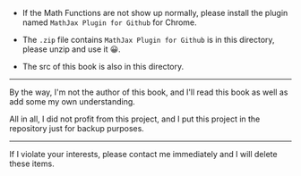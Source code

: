 + If the Math Functions are not show up normally, please install the plugin named `MathJax Plugin for Github` for Chrome.

+ The `.zip` file contains `MathJax Plugin for Github` is in this directory, please unzip and use it 😀.

+ The  src of this book is also in this directory.

--------

By the way, I'm not the author of this book, and I'll read this book as well as add some my own understanding.

All in all, I did not profit from this project, and I put this project in the repository just for backup purposes.

-------

If I violate your interests, please contact me immediately and I will delete these items.